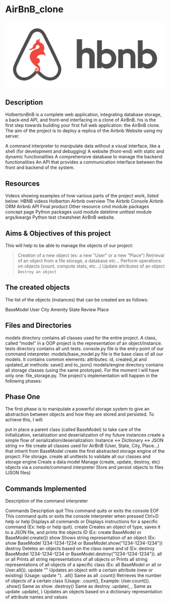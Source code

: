 # AirBnB_clone
![Airbnb](https://github.com/Dikachis/AirBnB_clone/raw/main/web_static/images/65f4a1dd9c51265f49d0.png?raw=true)

## Description
HolbertonBnB is a complete web application, integrating database storage, a back-end API, and front-end interfacing in a clone of AirBnB.
his is the first step towards building your first full web application: the AirBnB clone. The aim of the project is to deploy a replica of the Airbnb Website using my server.

A command interpreter to manipulate data without a visual interface, like a shell (for development and debugging)
A website (front-end) with static and dynamic functionalities
A comprehensive database to manage the backend functionalities
An API that provides a communication interface between the front and backend of the system.

## Resources
Videos showing examples of how various parts of the project work, listed below:
HBNB videos
Holberton Airbnb overview
The Airbnb Console
Airbnb ORM
Airbnb API
Final product
Other resource
cmd module
packages concept page
Python packages
uuid module
datetime
unittest module
args/kwargs
Python test cheatsheet
AirBnB website.

## Aims & Objectives of this project
This will help to be able to manage the objects of our project:

> Creation of a new object (ex: a new "User" or a new "Place")
> Retrieval of an object from a file storage, a database etc… 
> Perform operations on objects (count, compute stats, etc…)
> Update attributes of an object
` Destroy an object `

## The created objects
The list of the objects (instances) that can be created are as follows:

BaseModel
User
City
Amenity
State
Review
Place

## Files and Directories
models directory contains all classes used for the entire project. A class, called “model” in a OOP project is the representation of an object/instance.
tests directory contains all unit tests.
console.py file is the entry point of our command interpreter.
models/base_model.py file is the base class of all our models. It contains common elements:
attributes: id, created_at and updated_at
methods: save() and to_json()
models/engine directory contains all storage classes (using the same prototype). For the moment I will have only one: file_storage.py.
The project's implementation will happen in the following phases:

## Phase One
The first phase is to manipulate a powerful storage system to give an abstraction between objects and how they are stored and persisted. To achieve this, I will:

put in place a parent class (called BaseModel) to take care of the initialization, serialization and deserialization of my future instances
create a simple flow of serialization/deserialization: Instance <-> Dictionary <-> JSON string <-> file
create all classes used for AirBnB (User, State, City, Place…) that inherit from BaseModel
create the first abstracted storage engine of the project: File storage.
create all unittests to validate all our classes and storage engine
Create a data model
Manage (create, update, destroy, etc) objects via a console/command interpreter
Store and persist objects to files (JSON files)

## Commands Implemented
Description of the command interpreter

Commands	Description
quit	This command quits or exits the console
EOF	This command quits or exits the console interpreter when pressed Ctrl+D
help or help <command>	Displays all commands or Displays instructions for a specific command (Ex: help or help quit).
create <class>	Creates an object of type, saves it to a JSON file, and prints the objects ID (Ex: create BaseModel or BaseModel.create())
show <class> <ID>	Shows string representation of an object (Ex: show BaseModel 1234-1234-1234 or BaseModel.show("1234-1234-1234"))
destroy <class> <ID>	Deletes an objects based on the class name and id (Ex: destroy BaseModel 1234-1234-1234 or BaseModel.destroy("1234-1234-1234")).
all or all <class>	Prints all string representations of all objects or Prints all string representations of all objects of a specific class (Ex: all BaseModel or all or User.all()).
update <class> <id> <attribute name> "<attribute value>"	Updates an object with a certain attribute (new or existing) (Usage: update <class name> <id> <attribute name> "<attribute value>).
<class>.all()	Same as all <class>
<class>.count()	Retrieves the number of objects of a certain class (Usage: <class name>.count(), Example: User.count()).
<class>.show(<ID>)	Same as show <class> <ID>
<class>.destroy(<ID>)	Same as destroy <class> <ID>
<class>.update(<ID>, <attribute name>, <attribute value>	Same as update <class> <ID> <attribute name> <attribute value>
<class>.update(<ID>, <dictionary representation>)	Updates an objects based on a dictionary representation of attribute names and values

